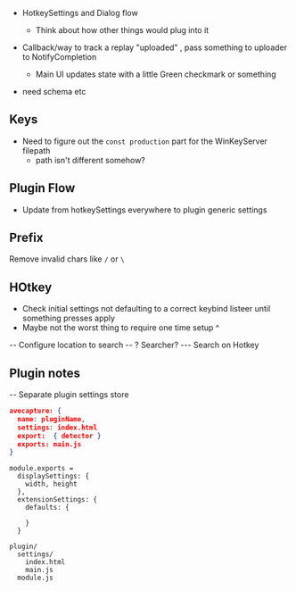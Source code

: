 - HotkeySettings and Dialog flow
  - Think about how other things would plug into it


- Callback/way to track a replay "uploaded" , pass something to uploader to NotifyCompletion
  - Main UI updates state with a little Green checkmark or something

 - need schema etc


 ## Keys

- Need to figure out the `const production` part for the WinKeyServer filepath
  - path isn't different somehow?

## Plugin Flow

* Update from hotkeySettings everywhere to plugin generic settings


## Prefix

Remove invalid chars like `/` or `\`

## HOtkey

- Check initial settings not defaulting to a correct keybind listeer until something presses apply
- Maybe not the worst thing to require one time setup ^

-- Configure location to search
-- ? Searcher? 
--- Search on Hotkey


## Plugin notes

-- Separate plugin settings store

```json
avocapture: {
  name: pluginName,
  settings: index.html
  export:  { detector }
  exports: main.js
}
```

```
module.exports = 
  displaySettings: {
    width, height
  },
  extensionSettings: {
    defaults: {
      
    }
  }
```

```
plugin/
  settings/
    index.html
    main.js
  module.js
```
